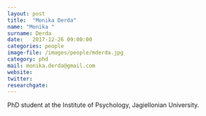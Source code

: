 ```yaml
---
layout: post
title:  "Monika Derda"
name: "Monika "
surname: Derda
date:   2017-12-26 09:00:00
categories: people
image-file: /images/people/mderda.jpg
category: phd
mail: monika.derda@gmail.com
website:
twitter:
researchgate:
---
```


PhD student at the Institute of Psychology, Jagiellonian University.

